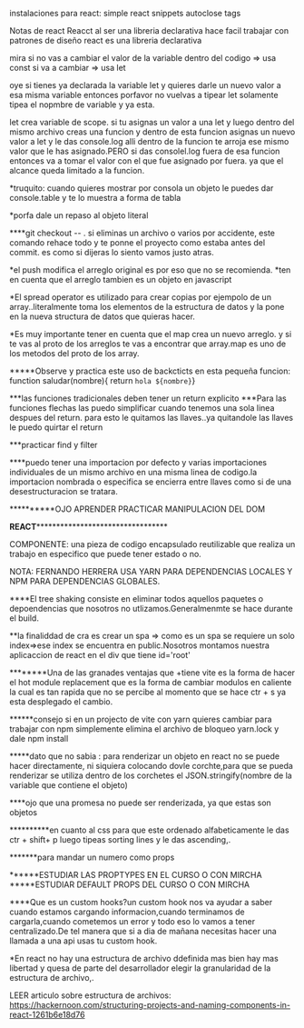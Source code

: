 instalaciones para react:
simple react snippets
autoclose tags

Notas de react
Reacct al ser una libreria declarativa hace facil trabajar con patrones de diseño
react es una libreria declarativa


mira si no vas  a cambiar el valor de la variable dentro del codigo => usa const
si va a cambiar => usa let

oye si tienes ya declarada la variable let y quieres darle un nuevo valor a esa misma variable entonces porfavor no vuelvas a tipear let solamente tipea el nopmbre de variable y ya esta.

let crea variable de scope. si tu asignas un valor a una let y luego dentro del mismo archivo creas una funcion y dentro de esta funcion asignas un nuevo valor a let y le das console.log alli dentro de la funcion te arroja ese mismo valor que le has asignado.PERO si das consolel.log fuera de esa funcion entonces va a tomar el valor con el que fue asignado por fuera. ya que el alcance queda limitado a la funcion.

*truquito: cuando quieres mostrar por consola un objeto le puedes dar console.table y te lo muestra a forma de tabla

*porfa dale un repaso al objeto literal

****git checkout -- .    si eliminas un archivo o varios por accidente, este comando rehace todo y te ponne el proyecto como estaba antes del commit. es como si dijeras lo siento vamos justo atras.

*el push modifica el arreglo original es por eso que no se recomienda.
*ten en cuenta que el arreglo tambien es un objeto en javascript

*El spread operator es utilizado para crear copias por ejempolo de un array..literalmente toma los elementos de la estructura de datos y la pone en la nueva structura de datos que quieras hacer.

*Es muy importante tener en cuenta que el map crea un nuevo arreglo. y si te vas al proto de los arreglos te vas a encontrar que array.map es uno de los metodos del proto de los array.


*****Observe y practica este uso de backcticts en esta pequeña funcion:
function saludar(nombre){ return `hola ${nombre}`}

***las funciones tradicionales deben tener un return explicito
***Para las funciones flechas las puedo simplificar cuando tenemos una sola linea despues del return. para esto le quitamos las llaves..ya quitandole las llaves le puedo quirtar el return

***practicar find y filter

****puedo tener una importacion por defecto y varias importaciones individuales de un mismo archivo en una misma linea de codigo.la importacion nombrada o especifica se encierra entre llaves como si de una desestructuracion se tratara.


**********OJO APRENDER PRACTICAR MANIPULACION DEL DOM

******************************REACT***************************************************************

COMPONENTE: una pieza de codigo encapsulado  reutilizable que realiza un trabajo en especifico que puede tener estado o no.

NOTA: FERNANDO HERRERA USA YARN PARA DEPENDENCIAS LOCALES Y NPM PARA DEPENDENCIAS GLOBALES.

****El tree shaking consiste en eliminar todos aquellos paquetes o depoendencias que nosotros no utlizamos.Generalmenmte se hace durante el build.

**la finaliddad de cra es crear un spa => como es un spa se requiere un solo index=>ese index se encuentra en public.Nosotros montamos nuestra aplicaccion de react en el div que tiene id='root'


********Una de las granades ventajas que +tiene vite es la forma de hacer el hot module replacement que es la forma de cambiar modulos en caliente la cual es tan rapida que no se percibe al momento que se hace ctr + s ya esta desplegado el cambio.

******consejo si en un projecto de vite con yarn quieres cambiar para trabajar con npm simplemente elimina el archivo de bloqueo yarn.lock y dale npm install

*****dato que no sabia : para renderizar un objeto en react no se puede hacer directamente, ni siquiera colocando dovle corchte,para que se pueda renderizar se utiliza dentro de los corchetes el JSON.stringify(nombre de la variable que contiene el objeto)

****ojo que una promesa no puede ser renderizada, ya que estas son objetos



**********en cuanto al css para que este ordenado alfabeticamente le das ctr + shift+ p luego tipeas sorting lines y le das ascending,.

*******para mandar un numero como props

******ESTUDIAR LAS PROPTYPES EN EL CURSO O CON MIRCHA
*****ESTUDIAR DEFAULT PROPS DEL CURSO O CON MIRCHA

****Que es un custom hooks?un custom hook nos va ayudar a saber cuando estamos cargando informacion,cuando terminamos de cargarla,cuando cometemos un error y todo eso lo vamos a tener centralizado.De tel manera que si a dia de mañana necesitas hacer una llamada a una api usas tu custom hook.


*En react no hay una estructura de archivo ddefinida mas bien hay mas libertad y quesa de parte del desarrollador elegir la granularidad de la estructura de archivo,.

LEER articulo sobre estructura de archivos: https://hackernoon.com/structuring-projects-and-naming-components-in-react-1261b6e18d76
